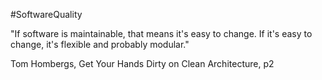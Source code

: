 #SoftwareQuality

"If software is maintainable, that means it's easy to change. If it's easy to change, it's flexible and probably modular."

Tom Hombergs, Get Your Hands Dirty on Clean Architecture, p2